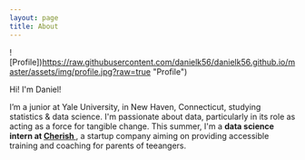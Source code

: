 ```yaml
---
layout: page
title: About
---
```




<div class="wide" markdown="1">

![Profile])https://raw.githubusercontent.com/danielk56/danielk56.github.io/master/assets/img/profile.jpg?raw=true "Profile")

Hi! I'm Daniel!

I’m a junior at Yale University, in New Haven, Connecticut, studying <span class="evidence"> 
statistics & data science</span>. I'm passionate about data, particularly in its role as acting 
as a force for tangible change. This summer, I'm a  <strong> data science intern at <a href="https://www.hellocherish.com/"> 
Cherish </strong> </a>, a startup company aiming on providing accessible training and coaching for parents of teeangers.

</div>
